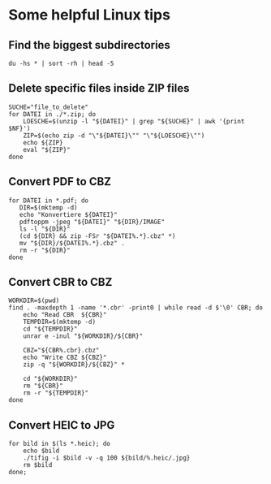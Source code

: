 # Some helpful Linux tips

## Find the biggest subdirectories
    du -hs * | sort -rh | head -5


## Delete specific files inside ZIP files
    SUCHE="file_to_delete"
    for DATEI in ./*.zip; do
        LOESCHE=$(unzip -l "${DATEI}" | grep "${SUCHE}" | awk '{print $NF}')
        ZIP=$(echo zip -d "\"${DATEI}\"" "\"${LOESCHE}\"")
        echo ${ZIP}
        eval "${ZIP}"
    done


## Convert PDF to CBZ
    for DATEI in *.pdf; do
       DIR=$(mktemp -d)
       echo "Konvertiere ${DATEI}"
       pdftoppm -jpeg "${DATEI}" "${DIR}/IMAGE"
       ls -l "${DIR}"
       (cd ${DIR} && zip -FSr "${DATEI%.*}.cbz" *)
       mv "${DIR}/${DATEI%.*}.cbz" .
       rm -r "${DIR}"
    done


## Convert CBR to CBZ
    WORKDIR=$(pwd)
    find . -maxdepth 1 -name '*.cbr' -print0 | while read -d $'\0' CBR; do
    	echo "Read CBR  ${CBR}"
    	TEMPDIR=$(mktemp -d)
    	cd "${TEMPDIR}"
    	unrar e -inul "${WORKDIR}/${CBR}"

    	CBZ="${CBR%.cbr}.cbz"
    	echo "Write CBZ ${CBZ}"
    	zip -q "${WORKDIR}/${CBZ}" *

    	cd "${WORKDIR}"
    	rm "${CBR}"
    	rm -r "${TEMPDIR}"
    done


## Convert HEIC to JPG

    for bild in $(ls *.heic); do 
    	echo $bild
    	./tifig -i $bild -v -q 100 ${bild/%.heic/.jpg}
    	rm $bild
    done;
